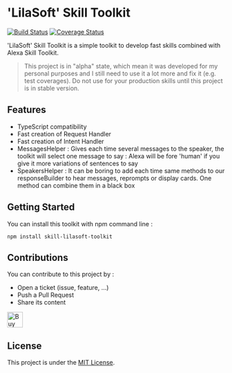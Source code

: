 # 'LilaSoft' Skill Toolkit

[![Build Status](https://travis-ci.org/Beowulf59000/skill-lilasoft-toolkit.svg?branch=master)](https://travis-ci.org/Beowulf59000/skill-lilasoft-toolkit)
[![Coverage Status](https://coveralls.io/repos/github/Beowulf59000/skill-lilasoft-toolkit/badge.svg?branch=master)](https://coveralls.io/github/Beowulf59000/skill-lilasoft-toolkit?branch=master)

'LilaSoft' Skill Toolkit is a simple toolkit to develop fast skills combined with Alexa Skill Toolkit. 

> This project is in "alpha" state, which mean it was developed for my personal purposes and I still need to use it a lot more and fix it (e.g. test coverages). Do not use for your production skills until this project is in stable version.

## Features
* TypeScript compatibility
* Fast creation of Request Handler
* Fast creation of Intent Handler
* MessagesHelper : Gives each time several messages to the speaker, the toolkit will select one message to say : Alexa will be fore 'human' if you give it more variations of sentences to say
* SpeakersHelper : It can be boring to add each time same methods to our responseBuilder to hear messages, reprompts or display cards. One method can combine them in a black box

## Getting Started
You can install this toolkit with npm command line :

`npm install skill-lilasoft-toolkit`

## Contributions 
You can contribute to this project by :
* Open a ticket (issue, feature, ...)
* Push a Pull Request
* Share its content

<a href='https://ko-fi.com/Z8Z8IWUI' target='_blank'><img height='36' style='border:0px;height:36px;' src='https://az743702.vo.msecnd.net/cdn/kofi2.png?v=0' border='0' alt='Buy Me a Coffee at ko-fi.com' /></a>

## License
This project is under the [MIT License](https://github.com/Beowulf59000/skill-lilasoft-toolkit/blob/master/LICENSE).
